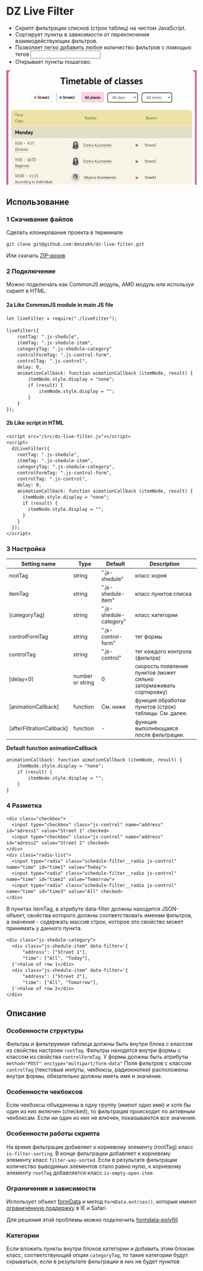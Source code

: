 # DZ Live Filter

* Скрипт фильтрации списков (строк таблиц) на чистом JavaScript.
* Сортирует пункты в зависимости от переключения взаимодействующих фильтров.
* Позволяет легко добавить любое количество фильтров с помощью тегов <input>
* Открывает пункты пошагово. 

![](https://raw.githubusercontent.com/denzakh/dz-live-filter/master/demo-full/slides/slides.gif)

## Использование 

### 1 Скачивание файлов

Сделать клонирование проекта в терминале
```
git clone git@github.com:denzakh/dz-live-filter.git
```

Или скачать [ZIP-архив](https://github.com/denzakh/dz-live-filter/archive/master.zip)

### 2 Подключение

Можно подключать как CommonJS модуль, AMD модуль или используя скрипт в HTML.

#### 2a Like CommonJS module in main JS file

```
let liveFilter = require("./liveFilter");

liveFilter({
    rootTag: ".js-shedule",
    itemTag: ".js-shedule-item",
    categoryTag: ".js-shedule-category"
    controlFormTag: ".js-control-form",
    controlTag: ".js-control",
    delay: 0,
    animationCallback: function aimationCallback (itemNode, result) {
        itemNode.style.display = "none";
        if (result) {
            itemNode.style.display = "";
        }
    }
});
```

#### 2b Like script in HTML

```
<script src="/src/dz-live-filter.js"></script>
<script>
  dzLiveFilter({
    rootTag: ".js-shedule",
    itemTag: ".js-shedule-item",
    categoryTag: ".js-shedule-category",
    controlFormTag: ".js-control-form",
    controlTag: ".js-control",
    delay: 0,
    animationCallback: function aimationCallback (itemNode, result) {
      itemNode.style.display = "none";
      if (result) {
        itemNode.style.display = "";
      }
    }
  });
</script>
```


### 3 Настройка

| Setting name             | Type             | Default                   | Description                                                                                      |
|--------------------------|------------------|---------------------------|--------------------------------------------------------------------------------------------------|
| rootTag                  | string           | ".js-shedule"             | класс корня                                                                                      |
| itemTag                  | string           | ".js-shedule-item"        | класс пунктов списка                                                                             |
| [categoryTag]            | string           | ".js-shedule-category"    | класс категории                                                                                  |
| controlFormTag           | string           | ".js-control-form"        | тег формы <form action="" class="js-control-form"  method="POST" enctype="multipart/form-data">  |
| controlTag               | string           | ".js-control"             | тег каждого контрола (фильтра)                                                                   |
| [delay=0]                | number or string | 0                         | скорость появления пунктов (может сильно затормаживать сортировку)                               |
| [animationCallback]      | function         | См. ниже                  | функция обработки пунктов (строк) таблицы. См. далее.                                            |
| [afterFiltrationCallback]| function         | -                         | функция выполняющаяся после фильтрации.                                                          |

**Default function animationCallback**
```
animationCallback: function aimationCallback (itemNode, result) {
    itemNode.style.display = "none";
    if (result) {
        itemNode.style.display = "";
    }
}
```

### 4 Разметка


```
<div class="checkbox">
  <input type="checkbox" class="js-control" name="address" id="adress1" value="Street 1" checked>
  <input type="checkbox" class="js-control" name="address" id="adress2" value="Street 2" checked>
</div>
<div class="radio-list">
  <input type="radio" class="schedule-filter__radio js-control" name="time" id="time1" value="Today">
  <input type="radio" class="schedule-filter__radio js-control" name="time" id="time2" value="Tomorrow">
  <input type="radio" class="schedule-filter__radio js-control" name="time" id="time3" value="All" checked>
</div>
```
В пунктах itemTag, в атрибуте data-filter должны находится JSON-объект,
свойства которого должны соответствовать именам фильтров,
а значения - содержать массив строк, которое это свойство может принимать у данного пункта.
```
<div class="js-shedule-category">
  <div class="js-shedule-item" data-filter='{
      "address": ["Street 1"],
      "time": ["All", "Today"],
  }'>Value of row 1</div>
  <div class="js-shedule-item" data-filter='{
      "address": ["Street 2"],
      "time": ["All", "Tomorrow"],
  }'>Value of row 2</div>
</div>
```

## Описание

### Особенности структуры
Фильтры и фильтруемая таблица должны быть внутри блока с классом из свойства настроек `rootTag`.
Фильтры находятся внутри формы с классом из свойства `controlFormTag`.
У формы должны быть атрибуты `method="POST" enctype="multipart/form-data"`
Поля фильтров с классом `controlTag` (текстовые инпуты, чекбоксы, радиокнопки) 
расположены внутри формы, обязательно должны иметь имя и значение.

### Особенности чекбоксов
Если чекбоксы объединены в одну группу (имеют одно имя) и хотя бы один из них включен (checked),
то фильтрация происходит по активным чекбоксам.
Если ни один из них не влючен, показываются все значения.

### Особенности работы скрипта
На время фильтрации добавляет к корневому элементу (rootTag) класс `is-filter-sorting`.
В конце фильтрации добавляет к корневому элементу класс `filter-was-sorted`.
Если в результате фильтрации количество выводимых элементов стало равно нулю,
к корневому элементу `rootTag` добавляется класс `is-empty-open-item`

### Ограничения и зависимости
Использует объект [formData](https://developer.mozilla.org/en-US/docs/Web/API/FormData) 
 и метод `FormData.entries()`, которые имеют [ограниченную поддержку](https://developer.mozilla.org/en-US/docs/Web/API/FormData#Browser_compatibility) в IE и Safari

Для решения этой проблемы можно подключить [formdata-polyfill](https://www.npmjs.com/package/formdata-polyfill)

### Категории
Если вложить пункты внутри блоков категории и добавить этим блокам класс,
соответствующий опции `categoryTag`, то такие категории будут скрываться,
если в результате фильтрации в них не будет пунктов